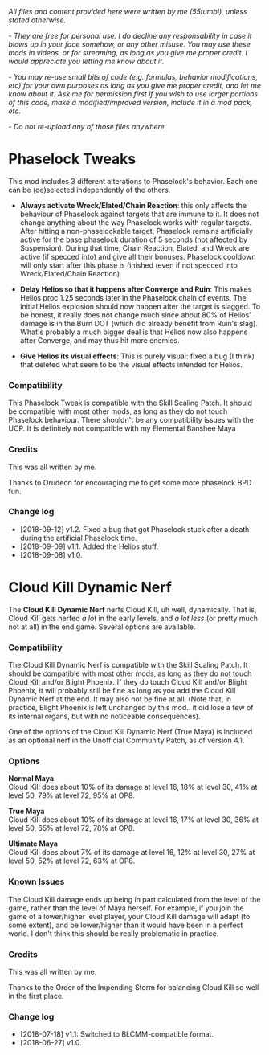 *All files and content provided here were written by me (55tumbl), unless stated otherwise.*

*- They are free for personal use. I do decline any responsability in case it blows up in your face somehow, or any other misuse.
You may use these mods in videos, or for streaming, as long as you give me proper credit. I would appreciate you letting me know about it.*

*- You may re-use small bits of code (e.g. formulas, behavior modifications, etc) for your own purposes as long as you give me proper credit, and let me know about it.
Ask me for permission first if you wish to use larger portions of this code, make a modified/improved version, include it in a mod pack, etc.*

*- Do not re-upload any of those files anywhere.*

# Phaselock Tweaks

This mod includes 3 different alterations to Phaselock's behavior. Each one can be (de)selected independently of the others.

* **Always activate Wreck/Elated/Chain Reaction**: this only affects the behaviour of Phaselock against targets that are immune to it. It does not change anything about the way Phaselock works with regular targets. After hitting a non-phaselockable target, Phaselock remains artificially active for the base phaselock duration of 5 seconds (not affected by Suspension). During that time, Chain Reaction, Elated, and Wreck are active (if specced into) and give all their bonuses. Phaselock cooldown will only start after this phase is finished (even if not specced into Wreck/Elated/Chain Reaction)

* **Delay Helios so that it happens after Converge and Ruin**: This makes Helios proc 1.25 seconds later in the Phaselock chain of events. The initial Helios explosion should now happen after the target is slagged. To be honest, it really does not change much since about 80% of Helios' damage is in the Burn DOT (which did already benefit from Ruin's slag). What's probably a much bigger deal is that Helios now also happens after Converge, and may thus hit more enemies.

* **Give Helios its visual effects**: This is purely visual: fixed a bug (I think) that deleted what seem to be the visual effects intended for Helios.


### Compatibility
This Phaselock Tweak is compatible with the Skill Scaling Patch.
It should be compatible with most other mods, as long as they do not touch Phaselock behaviour. There shouldn't be any compatibility issues with the UCP. It is definitely not compatible with my Elemental Banshee Maya

### Credits

This was all written by me.

Thanks to Orudeon for encouraging me to get some more phaselock BPD fun.

### Change log
* [2018-09-12] v1.2. Fixed a bug that got Phaselock stuck after a death during the artificial Phaselock time.
* [2018-09-09] v1.1. Added the Helios stuff.
* [2018-09-08] v1.0.





# Cloud Kill Dynamic Nerf

The **Cloud Kill Dynamic Nerf** nerfs Cloud Kill, uh well, dynamically. That is, Cloud Kill gets nerfed *a lot* in the early levels, and *a lot less* (or pretty much not at all) in the end game. Several options are available.

### Compatibility
The Cloud Kill Dynamic Nerf is compatible with the Skill Scaling Patch.
It should be compatible with most other mods, as long as they do not touch Cloud Kill and/or Blight Phoenix.
If they do touch Cloud Kill and/or Blight Phoenix, it will probably still be fine as long as you add the Cloud Kill Dynamic Nerf at the end. It may also not be fine at all. (Note that, in practice, Blight Phoenix is left unchanged by this mod.. it did lose a few of its internal organs, but with no noticeable consequences).

One of the options of the Cloud Kill Dynamic Nerf (True Maya) is included as an optional nerf in the Unofficial Community Patch, as of version 4.1.

### Options

**Normal Maya**    
Cloud Kill does about 10% of its damage at level 16, 18% at level 30, 41% at level 50, 79% at level 72, 95% at OP8.

**True Maya**    
Cloud Kill does about 10% of its damage at level 16, 17% at level 30, 36% at level 50, 65% at level 72, 78% at OP8.

**Ultimate Maya**    
Cloud Kill does about 7% of its damage at level 16, 12% at level 30, 27% at level 50, 52% at level 72, 63% at OP8.

### Known Issues

The Cloud Kill damage ends up being in part calculated from the level of the game, rather than the level of Maya herself.
For example, if you join the game of a lower/higher level player, your Cloud Kill damage will adapt (to some extent), and be lower/higher than it would have been in a perfect world. I don't think this should be really problematic in practice.

### Credits

This was all written by me.

Thanks to the Order of the Impending Storm for balancing Cloud Kill so well in the first place.

### Change log
* [2018-07-18] v1.1: Switched to BLCMM-compatible format.
* [2018-06-27] v1.0.





